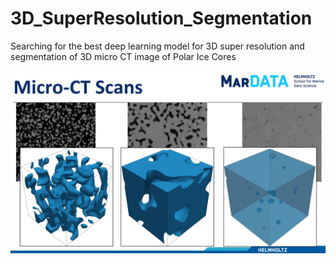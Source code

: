 # 3D_SuperResolution_Segmentation

Searching for the best deep learning model for 3D super resolution and segmentation of 3D micro CT image of Polar Ice Cores

![Data Sample](visualization_data.jpg)
